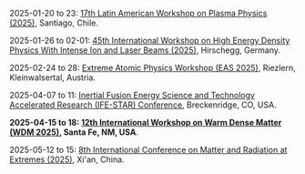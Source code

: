 2025-01-20 to 23: [17th Latin American Workshop on Plasma Physics (2025)](http://fis.puc.cl/~lawpp/ "This workshop covers plasma physics with a focus on Latin American research. Topics include magnetic confinement fusion, plasma astrophysics, laser-plasma interactions, and dusty plasmas. It addresses theoretical models, experimental diagnostics, and computational simulations, fostering collaboration on plasma applications in energy, space science, and materials processing."), Santiago, Chile.

2025-01-26 to 02-01: [45th International Workshop on High Energy Density Physics With Intense Ion and Laser Beams (2025)](https://indico.gsi.de/event/19829/ "This workshop explores high energy density physics using intense ion and laser beams. Topics include inertial confinement fusion, laser-plasma interactions, and warm dense matter. It covers experimental techniques, theoretical modeling, and applications in astrophysics and fusion energy, focusing on extreme states of matter under high-energy conditions."), Hirschegg, Germany.

2025-02-24 to 28: [Extreme Atomic Physics Workshop (EAS 2025)](https://pks.mpg.de/~eas/ "EAS 2025 focuses on extreme atomic physics, exploring atoms in intense laser fields and high-energy environments. Topics include strong-field ionization, attosecond dynamics, and relativistic effects. It addresses applications in plasma physics, X-ray generation, and quantum electrodynamics, bridging theory and experiment."), Riezlern, Kleinwalsertal, Austria.

2025-04-07 to 11: [Inertial Fusion Energy Science and Technology Accelerated Research (IFE-STAR) Conference](https://events.bizzabo.com/IFESTAR "IFE-STAR focuses on inertial fusion energy, covering laser-driven fusion, plasma instabilities, and target design. Topics include high-energy-density physics, implosion dynamics, and fusion yield optimization, emphasizing advancements toward practical inertial fusion energy systems."), Breckenridge, CO, USA.

**2025-04-15 to 18: [12th International Workshop on Warm Dense Matter (WDM 2025)](https://sandia.gov/wdm/ "WDM 2025 explores warm dense matter, focusing on high-pressure plasmas and equation-of-state modeling. Topics include laser-driven experiments, plasma thermodynamics, and computational simulations, with applications in planetary science, inertial fusion, and astrophysics, emphasizing extreme matter states."), Santa Fe, NM, USA**.

2025-05-12 to 15: [8th International Conference on Matter and Radiation at Extremes (2025)](http://icmre2025.mre.org.cn/en-us/ "This conference focuses on matter and radiation at extremes, covering high-energy-density physics, laser-plasma interactions, and relativistic plasmas. Topics include inertial confinement fusion, astrophysical plasmas, and extreme material states, emphasizing experimental and computational advancements."), Xi'an, China.

